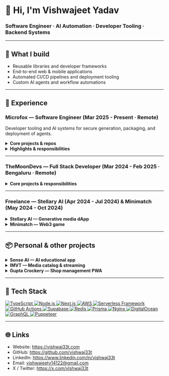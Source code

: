 <!-- <p align="right">
  <a href="https://wakatime.com/@018b42c7-3d63-4dfc-95ca-f965a88a7628" target="_blank" rel="noopener noreferrer">
    <img src="https://wakatime.com/badge/user/018b42c7-3d63-4dfc-95ca-f965a88a7628.svg" alt="WakaTime Total Coding Time" />
  </a>
</p> -->

# 👋 Hi, I'm Vishwajeet Yadav  
### Software Engineer · AI Automation · Developer Tooling · Backend Systems  

---

## 🚀 What I build
- Reusable libraries and developer frameworks  
- End-to-end web & mobile applications  
- Automated CI/CD pipelines and deployment tooling  
- Custom AI agents and workflow automations

---

## 💼 Experience

### Microfox — Software Engineer (Mar 2025 - Present · Remote)  
Developer tooling and AI systems for secure generation, packaging, and deployment of agents.

<details>
<summary><strong>Core projects & repos</strong></summary>

- Microfox SDKs & Tooling — integrations, packaging, and docs automation.  
  Repo: [https://github.com/microfox-ai/microfox](https://github.com/microfox-ai/microfox)  
- AiRouter (2025) — TypeScript-first alternative to LangChain focused on typed tool definitions and local dev ergonomics.  
  Repo: [https://github.com/microfox-ai/ai-router](https://github.com/microfox-ai/ai-router)  
- CodeLoop (AI Coding Agents) — coding assistants and developer workflows.  
  Repo: [https://github.com/microfox-ai/codeloop](https://github.com/microfox-ai/codeloop)  
- MediaMake (AI Video Agents) — web-based video agent tooling (in progress).  
  Repo: [https://github.com/microfox-ai/mediamake](https://github.com/microfox-ai/mediamake)  
- X-Framework (2025) — auth protocol & toolkit for agent-to-agent and app-to-app scenarios (in progress).  
  Repo: [https://github.com/microfox-ai/x-framework/](https://github.com/microfox-ai/x-framework/)
</details>

<details>
<summary><strong>Highlights & responsibilities</strong></summary>

- Architected multi-model pipelines (Claude, Gemini) + RAG for converting prompts into deployable agents.  
- Built an automated package generation and documentation pipeline, indexed for natural-language search.  
- Published 50+ SDKs for Slack, Sheets, GitHub, Discord, WhatsApp, Twitter, AWS SES, and more.  
- Developed CLI tooling and a deployment console (CLI + dashboard) with realtime log streaming (SSE).  
- Reduced deployment time by ~40% using smart hash–based dependency caching.  
- Managed long-running background agents using AWS SQS and Upstash Redis.  
- Implemented platform-specific OAuth & API key wrappers to convert package functions into secure tools.
</details>

---

### TheMoonDevs — Full Stack Developer (Mar 2024 - Feb 2025 · Bengaluru · Remote)

<details>
<summary><strong>Core projects & responsibilities</strong></summary>

- Deployment platform on DigitalOcean  
  - Built a Vercel-style CI/CD flow for monorepos on VPS with preview deploys and automated Lighthouse checks.  
- Internal dashboards & automation SDKs  
  - Developed CMS and hiring workflows plus SDKs for AWS SES, Slack, and Google Sheets, deployed to DigitalOcean Functions.  
- Web scraping & content pipelines  
  - Built Puppeteer pipelines to aggregate trending content and power automated newsletters.  
- Knowledge sharing and mentoring  
  - Authored technical articles and ran internal sessions on CI/CD, decentralized CI/CD security, and AI integration.  
</details>

---

### Freelance — Stellary AI (Apr 2024 - Jul 2024) & Minimatch (May 2024 - Oct 2024)

<details>
<summary><strong>Stellary AI — Generative media dApp</strong></summary>

- Implemented image and audio generation features using Model Labs APIs with low-latency response flows.  
- Built real-time generation UX with prompt debouncing, request batching, and optimistic UI updates.  
- Designed scalable social features (follows, upvotes) and optimized database queries for high read/write throughput.  
- Improved delivery and caching strategies for generated media to reduce bandwidth and latency.
- Live: [https://app.stellaryai.com](https://app.stellaryai.com)
</details>

<details>
<summary><strong>Minimatch — Web3 game</strong></summary>

- Built a high-performance leaderboard with dynamic scoring and efficient pagination backed by Firestore.  
- Integrated Coinbase SDK for wallet-based auth and added a Paymaster solution for gasless transactions.  
- Implemented on-chain randomness using Supra dVRF for fair gameplay.  
- Embedded a Discord widget for real-time community support and moderation.  
- Live: [https://minimatch.gg](https://minimatch.gg)
</details>

---

## 📦 Personal & other projects

<details>
<summary><strong>Sense AI — AI educational app</strong></summary>

- Personalized learning app that generates quizzes and learning feeds based on user progress.  
- Multi-model pipeline for content generation and enrichment with RAG and vector search (Pinecone).  
- Realtime chat and adaptive learning flows powered by Socket.IO.  
- Mobile app built with Expo/React Native; secure auth and staged deployments on VPS.  
- Play Store: [https://play.google.com/store/apps/details?id=com.themoondevs.sense&hl=en_IN](https://play.google.com/store/apps/details?id=com.themoondevs.sense&hl=en_IN)
</details>

<details>
<summary><strong>IMVT — Media catalog & streaming</strong></summary>

- Next.js + TypeScript streaming catalog for movies, TV, live TV, and anime.  
- Aggregates 10+ external APIs and normalizes responses via GraphQL resolvers to return minimal frontend payloads.  
- Frontend state with Zustand; backend data modeling with Prisma and PostgreSQL.  
- Realtime client sync through Supabase.  
- Live: [https://imvt.vercel.app](https://imvt.vercel.app) · GitHub: [https://github.com/vishwaj33t/imvt](https://github.com/vishwaj33t/imvt)
</details>

<details>
<summary><strong>Gupta Crockery — Shop management PWA</strong></summary>

- Progressive Web App with admin dashboard for inventory, orders, and pricing.  
- Advanced product search with filters and sorting, Redux-managed cart, and multilingual support.  
- Implemented technical SEO best practices (structured data, meta tags, image optimizations) to improve organic visibility.  
- Focused on mobile-first performance and accessibility using Next.js optimizations.  
- Live: [https://gupta-crockery.vercel.app](https://gupta-crockery.vercel.app) · GitHub: [https://github.com/vishwaj33t/gupta-crockery](https://github.com/vishwaj33t/gupta-crockery)
</details>

---


## 🔧 Tech Stack

<p align="left">
  <a href="https://www.typescriptlang.org/" target="_blank">
    <img src="https://img.shields.io/badge/TypeScript-007ACC?style=for-the-badge&logo=typescript&logoColor=white" alt="TypeScript"/>
  </a>
  <a href="https://nodejs.org/" target="_blank">
    <img src="https://img.shields.io/badge/Node.js-43853D?style=for-the-badge&logo=node.js&logoColor=white" alt="Node.js"/>
  </a>
  <a href="https://nextjs.org/" target="_blank">
    <img src="https://img.shields.io/badge/Next.js-000000?style=for-the-badge&logo=nextdotjs&logoColor=white" alt="Next.js"/>
  </a>
  <a href="https://aws.amazon.com/" target="_blank">
    <img src="https://img.shields.io/badge/AWS-232F3E?style=for-the-badge&logo=amazon-aws&logoColor=white" alt="AWS"/>
  </a>
  <a href="https://www.serverless.com/" target="_blank">
    <img src="https://img.shields.io/badge/Serverless_Framework-000000?style=for-the-badge&logo=serverless&logoColor=white" alt="Serverless Framework"/>
  </a>
  <a href="https://github.com/features/actions" target="_blank">
    <img src="https://img.shields.io/badge/GitHub_Actions-2088FF?style=for-the-badge&logo=github-actions&logoColor=white" alt="GitHub Actions"/>
  </a>
  <a href="https://supabase.com/" target="_blank">
    <img src="https://img.shields.io/badge/Supabase-3ECF8E?style=for-the-badge&logo=supabase&logoColor=white" alt="Supabase"/>
  </a>
  <a href="https://redis.io/" target="_blank">
    <img src="https://img.shields.io/badge/Redis-DC382D?style=for-the-badge&logo=redis&logoColor=white" alt="Redis"/>
  </a>
  <a href="https://www.prisma.io/" target="_blank">
    <img src="https://img.shields.io/badge/Prisma-2D3748?style=for-the-badge&logo=prisma&logoColor=white" alt="Prisma"/>
  </a>
  <a href="https://www.nginx.com/" target="_blank">
    <img src="https://img.shields.io/badge/Nginx-009639?style=for-the-badge&logo=nginx&logoColor=white" alt="Nginx"/>
  </a>
  <a href="https://www.digitalocean.com/" target="_blank">
    <img src="https://img.shields.io/badge/DigitalOcean-0080FF?style=for-the-badge&logo=digitalocean&logoColor=white" alt="DigitalOcean"/>
  </a>
  <a href="https://graphql.org/" target="_blank">
    <img src="https://img.shields.io/badge/GraphQL-E10098?style=for-the-badge&logo=graphql&logoColor=white" alt="GraphQL"/>
  </a>
  <a href="https://pptr.dev/" target="_blank">
    <img src="https://img.shields.io/badge/Puppeteer-D93F0B?style=for-the-badge&logo=chromium&logoColor=white" alt="Puppeteer"/>
  </a>
</p>

---

## 🌐 Links

- Website: https://vishwaj33t.com  
- GitHub: https://github.com/vishwaj33t  
- LinkedIn: https://www.linkedin.com/in/vishwaj33t  
- Email: vishwajeety14122@gmail.com  
- X / Twitter: https://x.com/vlshwaj33t